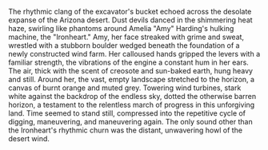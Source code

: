 The rhythmic clang of the excavator's bucket echoed across the desolate expanse of the Arizona desert.  Dust devils danced in the shimmering heat haze, swirling like phantoms around Amelia "Amy"  Harding's hulking machine, the "Ironheart."  Amy, her face streaked with grime and sweat, wrestled with a stubborn boulder wedged beneath the foundation of a newly constructed wind farm.  Her calloused hands gripped the levers with a familiar strength, the vibrations of the engine a constant hum in her ears.  The air, thick with the scent of creosote and sun-baked earth, hung heavy and still.  Around her, the vast, empty landscape stretched to the horizon, a canvas of burnt orange and muted grey.  Towering wind turbines, stark white against the backdrop of the endless sky, dotted the otherwise barren horizon, a testament to the relentless march of progress in this unforgiving land.  Time seemed to stand still, compressed into the repetitive cycle of digging, maneuvering, and maneuvering again.  The only sound other than the Ironheart's rhythmic churn was the distant, unwavering howl of the desert wind.
